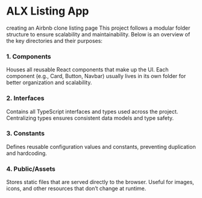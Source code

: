 # ALX Listing App
creating an Airbnb clone listing page
This project follows a modular folder structure to ensure scalability and maintainability. Below is an overview of the key directories and their purposes:
### 1. Components
Houses all reusable React components that make up the UI.
Each component (e.g., Card, Button, Navbar) usually lives in its own folder for better organization and scalability.
### 2. Interfaces
Contains all TypeScript interfaces and types used across the project.
Centralizing types ensures consistent data models and type safety.
### 3. Constants
Defines reusable configuration values and constants, preventing duplication and hardcoding.
### 4. Public/Assets
Stores static files that are served directly to the browser.
Useful for images, icons, and other resources that don’t change at runtime.
